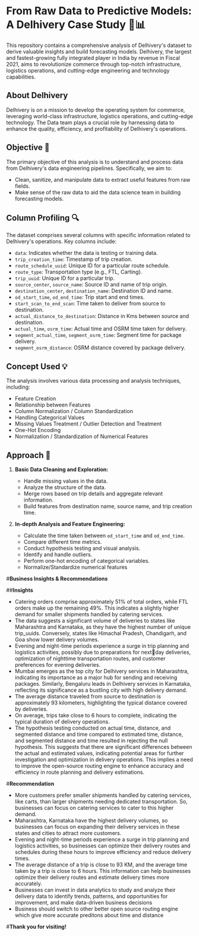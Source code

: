 # From Raw Data to Predictive Models: A Delhivery Case Study 🚚📊

This repository contains a comprehensive analysis of Delhivery's dataset to derive valuable insights and build forecasting models. Delhivery, the largest and fastest-growing fully integrated player in India by revenue in Fiscal 2021, aims to revolutionize commerce through top-notch infrastructure, logistics operations, and cutting-edge engineering and technology capabilities.

## About Delhivery 

Delhivery is on a mission to develop the operating system for commerce, leveraging world-class infrastructure, logistics operations, and cutting-edge technology. The Data team plays a crucial role by harnessing data to enhance the quality, efficiency, and profitability of Delhivery's operations.

## Objective 🎯

The primary objective of this analysis is to understand and process data from Delhivery's data engineering pipelines. Specifically, we aim to:

- Clean, sanitize, and manipulate data to extract useful features from raw fields.
- Make sense of the raw data to aid the data science team in building forecasting models.

## Column Profiling 🔍

The dataset comprises several columns with specific information related to Delhivery's operations. Key columns include:

- `data`: Indicates whether the data is testing or training data.
- `trip_creation_time`: Timestamp of trip creation.
- `route_schedule_uuid`: Unique ID for a particular route schedule.
- `route_type`: Transportation type (e.g., FTL, Carting).
- `trip_uuid`: Unique ID for a particular trip.
- `source_center`, `source_name`: Source ID and name of trip origin.
- `destination_center`, `destination_name`: Destination ID and name.
- `od_start_time`, `od_end_time`: Trip start and end times.
- `start_scan_to_end_scan`: Time taken to deliver from source to destination.
- `actual_distance_to_destination`: Distance in Kms between source and destination.
- `actual_time`, `osrm_time`: Actual time and OSRM time taken for delivery.
- `segment_actual_time`, `segment_osrm_time`: Segment time for package delivery.
- `segment_osrm_distance`: OSRM distance covered by package delivery.

## Concept Used 💡

The analysis involves various data processing and analysis techniques, including:

- Feature Creation
- Relationship between Features
- Column Normalization / Column Standardization
- Handling Categorical Values
- Missing Values Treatment / Outlier Detection and Treatment
- One-Hot Encoding
- Normalization / Standardization of Numerical Features

## Approach 🚀

1. **Basic Data Cleaning and Exploration:**
   - Handle missing values in the data.
   - Analyze the structure of the data.
   - Merge rows based on trip details and aggregate relevant information.
   - Build features from destination name, source name, and trip creation time.

2. **In-depth Analysis and Feature Engineering:**
   - Calculate the time taken between `od_start_time` and `od_end_time`.
   - Compare different time metrics.
   - Conduct hypothesis testing and visual analysis.
   - Identify and handle outliers.
   - Perform one-hot encoding of categorical variables.
   - Normalize/Standardize numerical features

#**Business Insights & Recommendations**

##**Insights**
- Catering orders comprise approximately 51% of total orders, while FTL orders make up the remaining 49%. This indicates a
slightly higher demand for smaller shipments handled by catering services.
- The data suggests a significant volume of deliveries to states like Maharashtra and Karnataka, as they have the highest number
of unique trip_uuids. Conversely, states like Himachal Pradesh, Chandigarh, and Goa show lower delivery volumes.
- Evening and night-time periods experience a surge in trip planning and logistics activities, possibly due to preparations for nextday deliveries, optimization of nighttime transportation routes, and customer preferences for evening deliveries.
- Mumbai emerges as the top city for Delhivery services in Maharashtra, indicating its importance as a major hub for sending and
receiving packages. Similarly, Bengaluru leads in Delhivery services in Karnataka, reflecting its significance as a bustling city with
high delivery demand.
- The average distance traveled from source to destination is approximately 93 kilometers, highlighting the typical distance
covered by deliveries.
- On average, trips take close to 6 hours to complete, indicating the typical duration of delivery operations.
- The hypothesis testing conducted on actual time, distance, and segmented distance and time compared to estimated time,
distance, and segmented distance and time resulted in rejecting the null hypothesis. This suggests that there are significant
differences between the actual and estimated values, indicating potential areas for further investigation and optimization in
delivery operations. This implies a need to improve the open-source routing engine to enhance accuracy and efficiency in route
planning and delivery estimations.

#**Recommendation**
- More customers prefer smaller shipments handled by catering services, like carts, than larger shipments needing dedicated
transportation. So, businesses can focus on catering services to cater to this higher demand.
- Maharashtra, Karnataka have the highest delivery volumes, so businesses can focus on expanding their delivery services in
these states and cities to attract more customers.
- Evening and night-time periods experience a surge in trip planning and logistics activities, so businesses can optimize their
delivery routes and schedules during these hours to improve efficiency and reduce delivery times.
- The average distance of a trip is close to 93 KM, and the average time taken by a trip is close to 6 hours. This information can
help businesses optimize their delivery routes and estimate delivery times more accurately.
- Businesses can invest in data analytics to study and analyze their delivery data to identify trends, patterns, and opportunities for
improvement, and make data-driven business decisions
- Business should switch to other better open source routing engine which give more accurate preditons about time and distance


#**Thank you for visiting!**
